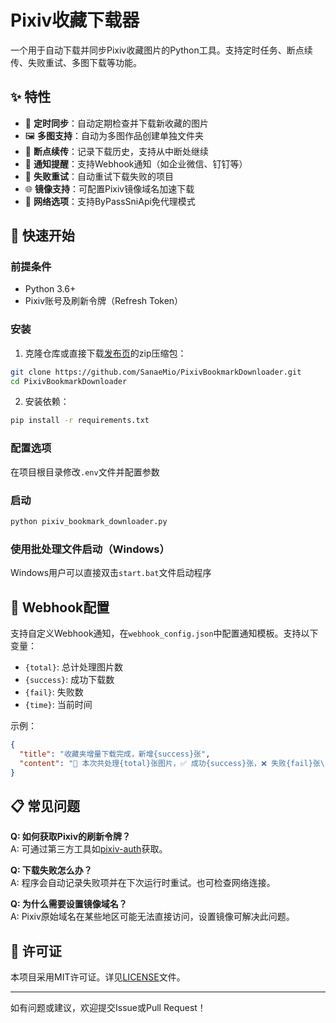 # Pixiv收藏下载器

一个用于自动下载并同步Pixiv收藏图片的Python工具。支持定时任务、断点续传、失败重试、多图下载等功能。

## ✨ 特性

- 🔄 **定时同步**：自动定期检查并下载新收藏的图片
- 🖼️ **多图支持**：自动为多图作品创建单独文件夹
- 🔁 **断点续传**：记录下载历史，支持从中断处继续
- 🔔 **通知提醒**：支持Webhook通知（如企业微信、钉钉等）
- 🚀 **失败重试**：自动重试下载失败的项目
- 🌐 **镜像支持**：可配置Pixiv镜像域名加速下载
- 🔌 **网络选项**：支持ByPassSniApi免代理模式

## 🚀 快速开始

### 前提条件

- Python 3.6+
- Pixiv账号及刷新令牌（Refresh Token）

### 安装

1. 克隆仓库或直接下载[发布页](https://github.com/SanaeMio/PixivBookmarkDownloader/releases)的zip压缩包：

```bash
git clone https://github.com/SanaeMio/PixivBookmarkDownloader.git
cd PixivBookmarkDownloader
```

2. 安装依赖：

```bash
pip install -r requirements.txt
```

### 配置选项

在项目根目录修改`.env`文件并配置参数

### 启动

```bash
python pixiv_bookmark_downloader.py
```
### 使用批处理文件启动（Windows）

Windows用户可以直接双击`start.bat`文件启动程序


## 📝 Webhook配置

支持自定义Webhook通知，在`webhook_config.json`中配置通知模板。支持以下变量：

- `{total}`: 总计处理图片数
- `{success}`: 成功下载数
- `{fail}`: 失败数
- `{time}`: 当前时间

示例：
```json
{
  "title": "收藏夹增量下载完成，新增{success}张",
  "content": "🚀 本次共处理{total}张图片，✅ 成功{success}张，❌ 失败{fail}张\n⏰ 推送时间：{time}"
}
```

## 📋 常见问题

**Q: 如何获取Pixiv的刷新令牌？**  
A: 可通过第三方工具如[pixiv-auth](https://github.com/upbit/pixivpy/issues/158)获取。

**Q: 下载失败怎么办？**  
A: 程序会自动记录失败项并在下次运行时重试。也可检查网络连接。

**Q: 为什么需要设置镜像域名？**  
A: Pixiv原始域名在某些地区可能无法直接访问，设置镜像可解决此问题。

## 📜 许可证

本项目采用MIT许可证。详见[LICENSE](LICENSE)文件。

---

如有问题或建议，欢迎提交Issue或Pull Request！
